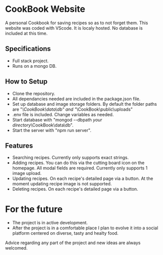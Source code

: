 # CookBook Website

  A personal Cookbook for saving recipes so as to not forget them. This website was coded with VScode. 
  It is localy hosted. No database is included at this time.

## Specifications

  - Full stack project.
  - Runs on a mongo DB.
  
## How to Setup

  - Clone the repository.
  - All dependancies needed are included in the package.json file.
  - Set up database and image storage folders. By default the folder paths are "*\CookBook\data\db" and "*\CookBook\public\uploads"
  - .env file is included. Change variables as needed.
  - Start database with "mongod --dbpath *your directory*\CookBook\data\db".  
  - Start the server with "npm run server".

## Features

  - Searching recipes. Currently only supports exact strings. 
  - Adding recipes. You can do this via the cutting board icon on the homepage. All modal fields are required. Currently only supports 1 image upload.
  - Updating recipes. On each recipe's detailed page via a button. At the moment updating recipe image is not supported.
  - Deleting recipes. On each recipe's detailed page via a button.

# For the future
  
  - The project is in active development.
  - After the project is in a comfortable place I plan to evolve it into a social platform centered on diverse, tasty and healty food.

Advice regarding any part of the project and new ideas are always welcomed. 